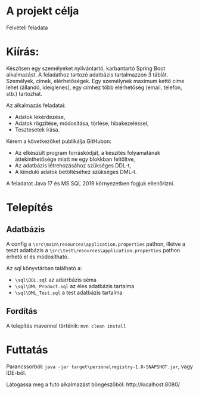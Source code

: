 # A projekt célja

Felvételi feladata

# Kiírás:

Készítsen egy személyeket nyilvántartó, karbantartó Spring Boot alkalmazást. A feladathoz tartozó
adatbázis tartalmazzon 3 táblát. Személyek, címek, elérhetőségek. Egy személynek maximum kettő címe
lehet (állandó, ideiglenes), egy címhez több elérhetőség (email, telefon, stb.) tartozhat.

Az alkalmazás feladatai:

* Adatok lekérdezése,
* Adatok rögzítése, módosítása, törlése, hibakezeléssel,
* Tesztesetek írása. 

Kérem a következőket publikálja GitHubon:

* Az elkészült program forráskódját, a készítés folyamatának áttekinthetősége miatt ne egy blokkban feltöltve, 
* Az adatbázis létrehozásához szükséges DDL-t,
* A kiinduló adatok betöltéséhez szükséges DML-t.

A feladatot Java 17 és MS SQL 2019 környezetben fogjuk ellenőrizni.

# Telepítés

## Adatbázis

A config a `\src\main\resources\application.properties` pathon,
 illetve a teszt adatbázis a `\src\test\resources\application.properties` pathon érhető el és módosítható.

Az sql könyvtárban található a: 
 * `\sql\DDL.sql` az adatrbázis séma
 * `\sql\DML_Product.sql` az éles adatbázis tartalma
 * `\sql\DML_Test.sql` a test adatbázis tartalma

## Fordítás

A telepítés mavennel történik: `mvn clean install`

# Futtatás

Parancssorból: `java -jar target\personalregistry-1.0-SNAPSHOT.jar`, vagy IDE-ből.

Látogassa meg a futó alkalmazást böngészőböl: http://localhost:8080/